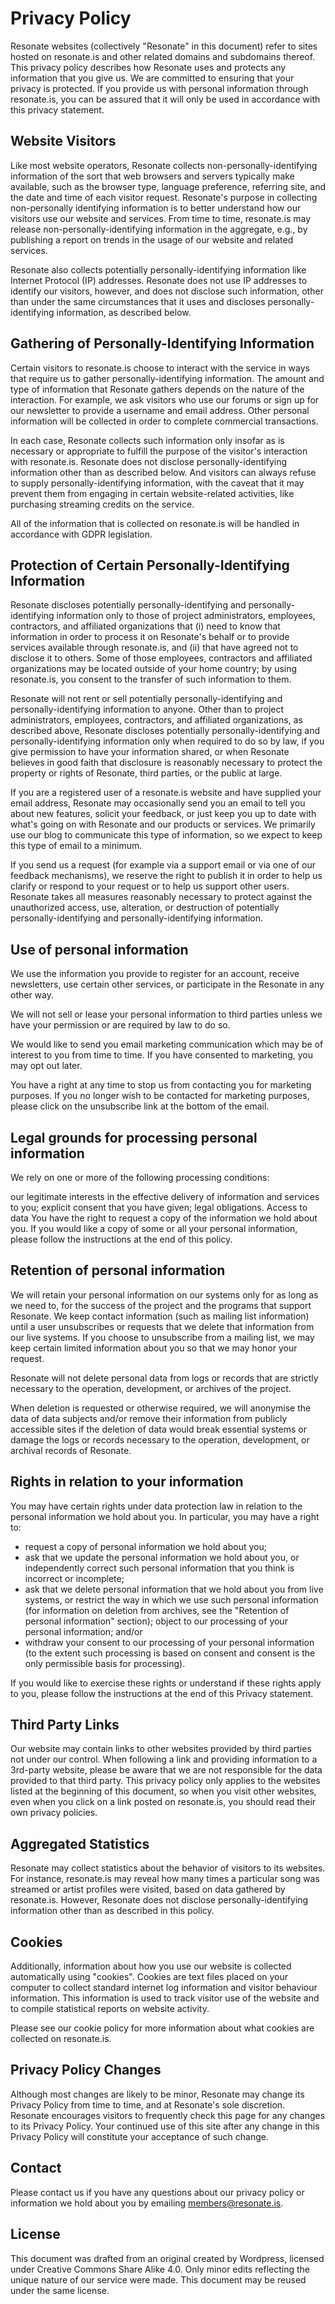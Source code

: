 # Privacy Policy

Resonate websites (collectively "Resonate" in this document) refer to sites hosted on resonate.is and other related domains and subdomains thereof. This privacy policy describes how Resonate uses and protects any information that you give us. We are committed to ensuring that your privacy is protected. If you provide us with personal information through resonate.is, you can be assured that it will only be used in accordance with this privacy statement.

## Website Visitors

Like most website operators, Resonate collects non-personally-identifying information of the sort that web browsers and servers typically make available, such as the browser type, language preference, referring site, and the date and time of each visitor request. Resonate's purpose in collecting non-personally identifying information is to better understand how our visitors use our website and services. From time to time, resonate.is may release non-personally-identifying information in the aggregate, e.g., by publishing a report on trends in the usage of our website and related services.

Resonate also collects potentially personally-identifying information like Internet Protocol (IP) addresses. Resonate does not use IP addresses to identify our visitors, however, and does not disclose such information, other than under the same circumstances that it uses and discloses personally-identifying information, as described below.

## Gathering of Personally-Identifying Information

Certain visitors to resonate.is choose to interact with the service in ways that require us to gather personally-identifying information. The amount and type of information that Resonate gathers depends on the nature of the interaction. For example, we ask visitors who use our forums or sign up for our newsletter to provide a username and email address. Other personal information will be collected in order to complete commercial transactions.

In each case, Resonate collects such information only insofar as is necessary or appropriate to fulfill the purpose of the visitor's interaction with resonate.is. Resonate does not disclose personally-identifying information other than as described below. And visitors can always refuse to supply personally-identifying information, with the caveat that it may prevent them from engaging in certain website-related activities, like purchasing streaming credits on the service.

All of the information that is collected on resonate.is will be handled in accordance with GDPR legislation.

## Protection of Certain Personally-Identifying Information

Resonate discloses potentially personally-identifying and personally-identifying information only to those of project administrators, employees, contractors, and affiliated organizations that (i) need to know that information in order to process it on Resonate's behalf or to provide services available through resonate.is, and (ii) that have agreed not to disclose it to others. Some of those employees, contractors and affiliated organizations may be located outside of your home country; by using resonate.is, you consent to the transfer of such information to them.

Resonate will not rent or sell potentially personally-identifying and personally-identifying information to anyone. Other than to project administrators, employees, contractors, and affiliated organizations, as described above, Resonate discloses potentially personally-identifying and personally-identifying information only when required to do so by law, if you give permission to have your information shared, or when Resonate believes in good faith that disclosure is reasonably necessary to protect the property or rights of Resonate, third parties, or the public at large.

If you are a registered user of a resonate.is website and have supplied your email address, Resonate may occasionally send you an email to tell you about new features, solicit your feedback, or just keep you up to date with what's going on with Resonate and our products or services. We primarily use our blog to communicate this type of information, so we expect to keep this type of email to a minimum.

If you send us a request (for example via a support email or via one of our feedback mechanisms), we reserve the right to publish it in order to help us clarify or respond to your request or to help us support other users. Resonate takes all measures reasonably necessary to protect against the unauthorized access, use, alteration, or destruction of potentially personally-identifying and personally-identifying information.

## Use of personal information

We use the information you provide to register for an account, receive newsletters, use certain other services, or participate in the Resonate in any other way.

We will not sell or lease your personal information to third parties unless we have your permission or are required by law to do so.

We would like to send you email marketing communication which may be of interest to you from time to time. If you have consented to marketing, you may opt out later.

You have a right at any time to stop us from contacting you for marketing purposes. If you no longer wish to be contacted for marketing purposes, please click on the unsubscribe link at the bottom of the email.

## Legal grounds for processing personal information

We rely on one or more of the following processing conditions:

our legitimate interests in the effective delivery of information and services to you;
explicit consent that you have given;
legal obligations.
Access to data
You have the right to request a copy of the information we hold about you. If you would like a copy of some or all your personal information, please follow the instructions at the end of this policy.

## Retention of personal information

We will retain your personal information on our systems only for as long as we need to, for the success of the project and the programs that support Resonate. We keep contact information (such as mailing list information) until a user unsubscribes or requests that we delete that information from our live systems. If you choose to unsubscribe from a mailing list, we may keep certain limited information about you so that we may honor your request.

Resonate will not delete personal data from logs or records that are strictly necessary to the operation, development, or archives of the project.

When deletion is requested or otherwise required, we will anonymise the data of data subjects and/or remove their information from publicly accessible sites if the deletion of data would break essential systems or damage the logs or records necessary to the operation, development, or archival records of Resonate.

## Rights in relation to your information

You may have certain rights under data protection law in relation to the personal information we hold about you. In particular, you may have a right to:

- request a copy of personal information we hold about you;
- ask that we update the personal information we hold about you, or independently correct such personal information that you think is incorrect or incomplete;
- ask that we delete personal information that we hold about you from live systems, or restrict the way in which we use such personal information (for information on deletion from archives, see the "Retention of personal information" section);
object to our processing of your personal information; and/or
- withdraw your consent to our processing of your personal information (to the extent such processing is based on consent and consent is the only permissible basis for processing).

If you would like to exercise these rights or understand if these rights apply to you, please follow the instructions at the end of this Privacy statement.

## Third Party Links

Our website may contain links to other websites provided by third parties not under our control. When following a link and providing information to a 3rd-party website, please be aware that we are not responsible for the data provided to that third party. This privacy policy only applies to the websites listed at the beginning of this document, so when you visit other websites, even when you click on a link posted on resonate.is, you should read their own privacy policies.

## Aggregated Statistics

Resonate may collect statistics about the behavior of visitors to its websites. For instance, resonate.is may reveal how many times a particular song was streamed or artist profiles were visited, based on data gathered by resonate.is. However, Resonate does not disclose personally-identifying information other than as described in this policy.

## Cookies

Additionally, information about how you use our website is collected automatically using "cookies". Cookies are text files placed on your computer to collect standard internet log information and visitor behaviour information. This information is used to track visitor use of the website and to compile statistical reports on website activity.

Please see our cookie policy for more information about what cookies are collected on resonate.is.

## Privacy Policy Changes

Although most changes are likely to be minor, Resonate may change its Privacy Policy from time to time, and at Resonate's sole discretion. Resonate encourages visitors to frequently check this page for any changes to its Privacy Policy. Your continued use of this site after any change in this Privacy Policy will constitute your acceptance of such change.

## Contact

Please contact us if you have any questions about our privacy policy or information we hold about you by emailing members@resonate.is.

## License

This document was drafted from an original created by Wordpress, licensed under Creative Commons Share Alike 4.0. Only minor edits reflecting the unique nature of our service were made. This document may be reused under the same license.
